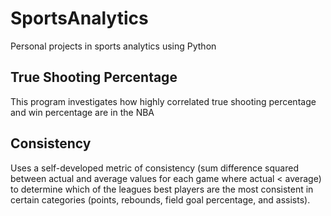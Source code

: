 # SportsAnalytics

Personal projects in sports analytics using Python

## True Shooting Percentage

This program investigates how highly correlated true shooting percentage and win percentage are in the NBA

## Consistency

Uses a self-developed metric of consistency (sum difference squared between actual and average values for each game where actual < average) to determine which of the leagues best players are the most consistent in certain categories (points, rebounds, field goal percentage, and assists).
